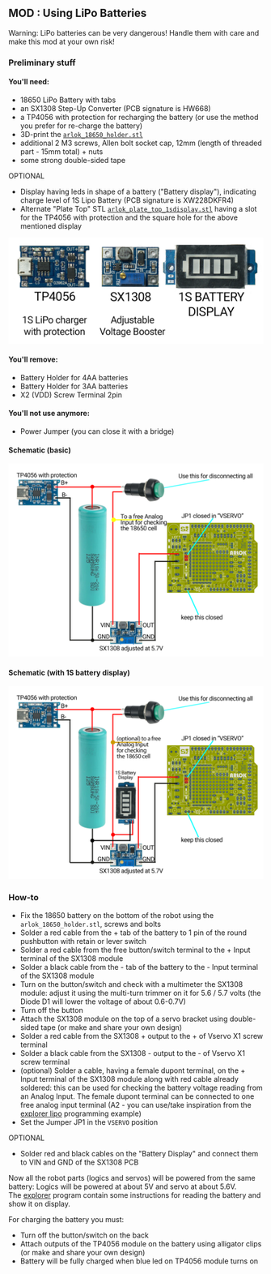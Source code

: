 ## MOD : Using LiPo Batteries

Warning: LiPo batteries can be very dangerous! Handle them with care and make this mod at your own risk!

### Preliminary stuff
  
#### You'll need:
- 18650 LiPo Battery with tabs
- an SX1308 Step-Up Converter (PCB signature is HW668)
- a TP4056 with protection for recharging the battery (or use the method you prefer for re-charge the battery)
- 3D-print the [`arlok_18650_holder.stl`](../cad/stl/arlok_18650_holder.stl)
- additional 2 M3 screws, Allen bolt socket cap, 12mm (length of threaded part - 15mm total) + nuts
- some strong double-sided tape 

OPTIONAL 
- Display having leds in shape of a battery ("Battery display"), indicating charge level of 1S Lipo Battery (PCB signature is XW228DKFR4)
- Alternate "Plate Top" STL [`arlok_plate_top_1sdisplay.stl`](../cad/stl/arlok_plate_top_1sdisplay.stl) having a slot for the TP4056 with protection and the square hole for the above mentioned display 


![Boards](../media/instructions/powering/boards.jpg)

#### You'll remove:
- Battery Holder for 4AA batteries
- Battery Holder for 3AA batteries
- X2 (VDD) Screw Terminal 2pin

#### You'll not use anymore:
- Power Jumper (you can close it with a bridge)

#### Schematic (basic)

![18650 powering](../media/instructions/powering/18650.png)

#### Schematic (with 1S battery display)

![18650 powering + display](../media/instructions/powering/18650+Battery_Display.png)

### How-to 

- Fix the 18650 battery on the bottom of the robot using the `arlok_18650_holder.stl`, screws and bolts
- Solder a red cable from the + tab of the battery to 1 pin of the round pushbutton with retain or lever switch
- Solder a red cable from the free button/switch terminal to the + Input terminal of the SX1308 module
- Solder a black cable from the - tab of the battery to the - Input terminal of the SX1308 module 
- Turn on the button/switch and check with a multimeter the SX1308 module: adjust it using the multi-turn trimmer on it for 5.6 / 5.7 volts (the Diode D1 will lower the voltage of about 0.6-0.7V)
- Turn off the button 
- Attach the SX1308 module on the top of a servo bracket using double-sided tape (or make and share your own design)
- Solder a red cable from the SX1308 + output to the + of Vservo X1 screw terminal 
- Solder a black cable from the SX1308 - output to the - of Vservo X1 screw terminal 
- (optional) Solder a cable, having a female dupont terminal, on the + Input terminal of the SX1308 module along with red cable already soldered: this can be used for checking the battery voltage reading from an Analog Input. The female dupont terminal can be connected to one free analog input terminal (A2 - you can use/take inspiration from the [explorer lipo](../arduino/explorer_lipo/) programming example)
- Set the Jumper JP1 in the `VSERVO` position

OPTIONAL 
- Solder red and black cables on the "Battery Display" and connect them to VIN and GND of the SX1308 PCB

Now all the robot parts (logics and servos) will be powered from the same battery: Logics will be powered at about 5V and servo at about 5.6V.  
The [explorer](../arduino/explorer/) program contain some instructions for reading the battery and show it on display.

For charging the battery you must:
- Turn off the button/switch on the back
- Attach outputs of the TP4056 module on the battery using alligator clips (or make and share your own design)
- Battery will be fully charged when blue led on TP4056 module turns on 
